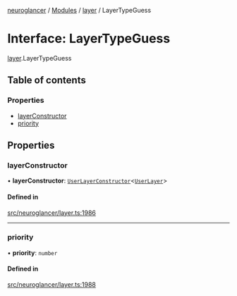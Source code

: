 [neuroglancer](../README.md) / [Modules](../modules.md) / [layer](../modules/layer.md) / LayerTypeGuess

# Interface: LayerTypeGuess

[layer](../modules/layer.md).LayerTypeGuess

## Table of contents

### Properties

- [layerConstructor](layer.LayerTypeGuess.md#layerconstructor)
- [priority](layer.LayerTypeGuess.md#priority)

## Properties

### layerConstructor

• **layerConstructor**: [`UserLayerConstructor`](../modules/layer.md#userlayerconstructor)<[`UserLayer`](../classes/layer.UserLayer.md)\>

#### Defined in

[src/neuroglancer/layer.ts:1986](https://github.com/ActiveBrainAtlas2/neuroglancer/blob/540617bc/src/neuroglancer/layer.ts#L1986)

___

### priority

• **priority**: `number`

#### Defined in

[src/neuroglancer/layer.ts:1988](https://github.com/ActiveBrainAtlas2/neuroglancer/blob/540617bc/src/neuroglancer/layer.ts#L1988)
